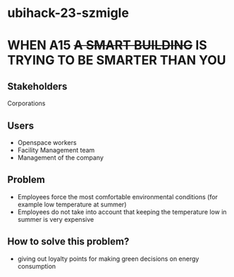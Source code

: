 # ubihack-23-szmigle


# WHEN A15 ~~A SMART BUILDING~~ IS TRYING TO BE SMARTER THAN YOU


## Stakeholders
Corporations

## Users
* Openspace workers
* Facility Management team
* Management of the company

## Problem
* Employees force the most comfortable environmental conditions (for example low temperature at summer)
* Employees do not take into account that keeping the temperature low in summer is very expensive

## How to solve this problem?
* giving out loyalty points for making green decisions on energy consumption
